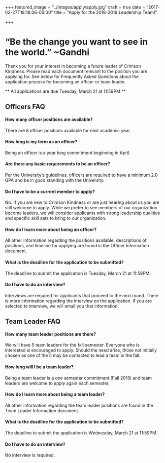 +++
featured_image = "../images/apply/apply.jpg"
draft = true 
date = "2017-02-27T18:18:06-06:00"
title = "Apply for the 2018-2019 Leadership Team!"

+++
# “Be the change you want to see in the world.” ~Gandhi


Thank you for your interest in becoming a future leader of Crimson Kindness. Please
read each document relevant to the position you are applying for. See below for Frequently Asked Questions about the
application process for becoming an officer or team leader.

** All applications are due Tuesday, March 21 at 11:59PM.**


## Officers FAQ

#### How many officer positions are available?

There are 8 officer positions available for next academic year.

#### How long is my term as an officer?

Being an officer is a year long commitment beginning in April.

#### Are there any basic requirements to be an officer?

Per the University’s guidelines, officers are required to have a minimum 2.0 GPA and be in good standing with the University.

#### Do I have to be a current member to apply?

No. If you are new to Crimson Kindness or are just hearing about us you are still welcome to apply. While we prefer to see members of our organization become leaders, we will consider applicants with strong leadership qualities and specific skill sets to bring to our organization.

#### How do I learn more about being an officer?

All other information regarding the positions available, descriptions of positions, and timeline for applying are found in the Officer Information document.

#### What is the deadline for the application to be submitted?

The deadline to submit the application is Tuesday, March 21 at 11:59PM.

#### Do I have to do an interview?
Interviews are required for applicants that proceed to the next round. There is more information regarding the interview on the application. If you are selected to interview, we will email you that information.

## Team Leader FAQ

#### How many team leader positions are there?
We will have 5 team leaders for the fall semester. Everyone who is interested is encouraged to apply. Should the need arise, those not initially chosen as one of the 5 may be contacted to lead a team in the fall.

#### How long will I be a team leader?
Being a team leader is a one semester commitment (Fall 2018) and team leaders are welcome to apply again each semester.

#### How do I learn more about being a team leader?
All other information regarding the team leader positions are found in the Team Leader Information document.

#### What is the deadline for the application to be submitted?
The deadline to submit the application is Wednesday, March 21 at 11:59PM.

#### Do I have to do an interview?
No interview is required.
